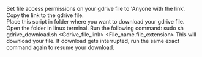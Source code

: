 Set file access permissions on your gdrive file to 'Anyone with the link'.<br>
Copy the link to the gdrive file.<br>
Place this script in folder where you want to download your gdrive file.
Open the folder in linux terminal.
Run the following command: sudo sh gdrive_download.sh <Gdrive_file_link> <File_name.file_extension>
This will download your file.
If download gets interrupted, run the same exact command again to resume your download.
